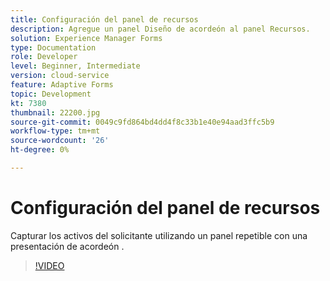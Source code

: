 ```yaml
---
title: Configuración del panel de recursos
description: Agregue un panel Diseño de acordeón al panel Recursos.
solution: Experience Manager Forms
type: Documentation
role: Developer
level: Beginner, Intermediate
version: cloud-service
feature: Adaptive Forms
topic: Development
kt: 7380
thumbnail: 22200.jpg
source-git-commit: 0049c9fd864bd4dd4f8c33b1e40e94aad3ffc5b9
workflow-type: tm+mt
source-wordcount: '26'
ht-degree: 0%

---
```



# Configuración del panel de recursos

Capturar los activos del solicitante utilizando un panel repetible con una presentación de acordeón .

>[!VIDEO](https://video.tv.adobe.com/v/22200?quality=9&learn=on)

